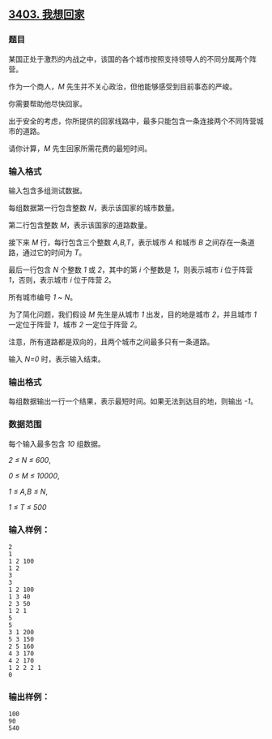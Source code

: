 ## [3403. 我想回家](https://www.acwing.com/problem/content/3406/)

### 题目

某国正处于激烈的内战之中，该国的各个城市按照支持领导人的不同分属两个阵营。

作为一个商人，*M* 先生并不关心政治，但他能够感受到目前事态的严峻。

你需要帮助他尽快回家。

出于安全的考虑，你所提供的回家线路中，最多只能包含一条连接两个不同阵营城市的道路。

请你计算，*M* 先生回家所需花费的最短时间。

### 输入格式

输入包含多组测试数据。

每组数据第一行包含整数 *N*，表示该国家的城市数量。

第二行包含整数 *M*，表示该国家的道路数量。

接下来 *M* 行，每行包含三个整数 *A,B,T*，表示城市 *A* 和城市 *B* 之间存在一条道路，通过它的时间为 *T*。

最后一行包含 *N* 个整数 *1* 或 *2*，其中的第 *i* 个整数是 *1*，则表示城市 *i* 位于阵营 *1*，否则，表示城市 *i* 位于阵营 *2*。

所有城市编号 *1 ~ N*。

为了简化问题，我们假设 *M* 先生是从城市 *1* 出发，目的地是城市 *2*，并且城市 *1* 一定位于阵营 *1*，城市 *2* 一定位于阵营 *2*。

注意，所有道路都是双向的，且两个城市之间最多只有一条道路。

输入 *N=0* 时，表示输入结束。

### 输出格式

每组数据输出一行一个结果，表示最短时间。如果无法到达目的地，则输出 *-1*。

### 数据范围

每个输入最多包含 *10* 组数据。

*2 ≤ N ≤ 600*,

*0 ≤ M ≤ 10000*,

*1 ≤ A,B ≤ N*,

*1 ≤ T ≤ 500*

### 输入样例：

```
2
1
1 2 100
1 2
3
3
1 2 100
1 3 40
2 3 50
1 2 1
5
5
3 1 200
5 3 150
2 5 160
4 3 170
4 2 170
1 2 2 2 1
0
```

### 输出样例：

```
100
90
540
```
